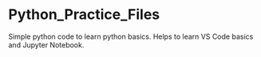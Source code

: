 # Python_Practice_Files

Simple python code to learn python basics.
Helps to learn VS Code basics and Jupyter Notebook.
